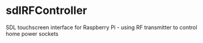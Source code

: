 # sdlRFController
SDL touchscreen interface for Raspberry Pi - using RF transmitter to control home power sockets
